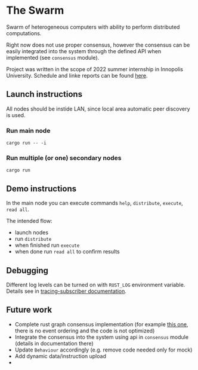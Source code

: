 # The Swarm

Swarm of heterogeneous computers with ability to perform distributed computations.

Right now does not use proper consensus, however the consensus can be easily integrated into the system through the defined API when implemented (see `consensus` module).

Project was written in the scope of 2022 summer internship in Innopolis University. Schedule and linke reports can be found [here](https://hackmd.io/H1iKRHrdTiCnZi7QLK0wrw).

## Launch instructions
All nodes should be instide LAN, since local area automatic peer discovery is used.

### Run main node
`cargo run -- -i`

### Run multiple (or one) secondary nodes
`cargo run`

## Demo instructions
In the main node you can execute commands `help`, `distribute`, `execute`, `read all`.

The intended flow:
- launch nodes
- run `distribute`
- when finished run `execute`
- when done run `read all` to confirm results

## Debugging
Different log levels can be turned on with `RUST_LOG` environment variable. Details see in [tracing-subscriber documentation](https://docs.rs/tracing-subscriber/latest/tracing_subscriber/fmt/index.html#filtering-events-with-environment-variables).

## Future work
- Complete rust graph consensus implementation (for example [this one](https://github.com/jaybutera/rust-hashgraph), there is no event ordering and the code is not optimized)
- Integrate the consensus into the system using api in `consensus` module (details in documentation there)
- Update `Behaviour` accordingly (e.g. remove code needed only for mock)
- Add dynamic data/instruction upload
- 

